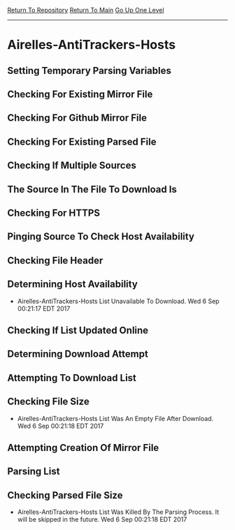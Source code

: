 [Return To Repository](https://github.com/deathbybandaid/piholeparser/)
[Return To Main](https://github.com/deathbybandaid/piholeparser/blob/master/RecentRunLogs/Mainlog.md)
[Go Up One Level](https://github.com/deathbybandaid/piholeparser/blob/master/RecentRunLogs/TopLevelScripts/30-Processing-Blacklists.md)
____________________________________
# Airelles-AntiTrackers-Hosts
## Setting Temporary Parsing Variables
## Checking For Existing Mirror File
## Checking For Github Mirror File
## Checking For Existing Parsed File
## Checking If Multiple Sources
## The Source In The File To Download Is
## Checking For HTTPS
## Pinging Source To Check Host Availability
## Checking File Header
## Determining Host Availability
* Airelles-AntiTrackers-Hosts List Unavailable To Download. Wed 6 Sep 00:21:17 EDT 2017
## Checking If List Updated Online
## Determining Download Attempt
## Attempting To Download List
## Checking File Size
* Airelles-AntiTrackers-Hosts List Was An Empty File After Download. Wed 6 Sep 00:21:18 EDT 2017
## Attempting Creation Of Mirror File
## Parsing List
## Checking Parsed File Size
* Airelles-AntiTrackers-Hosts List Was Killed By The Parsing Process. It will be skipped in the future. Wed 6 Sep 00:21:18 EDT 2017
